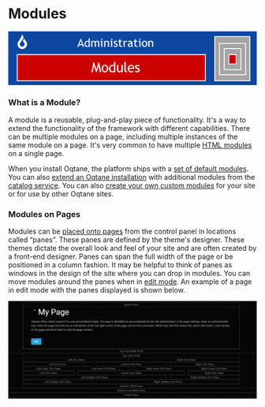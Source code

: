 # Modules

![moduleadminbanner](./assets/module-admin-banner.png)

### What is a Module?
A module is a reusable, plug-and-play piece of functionality. It's a way to extend the functionality of the framework with different capabilities. There can be multiple modules on a page, including multiple instances of the same module on a page. It's very common to have multiple [HTML modules](./htmledit-module.html) on a single page.

When you install Oqtane, the platform ships with a [set of default modules](./default-modules.html). You can also [extend an Oqtane installation](./add-ext-modules.html) with additional modules from the [catalog service](https://www.oqtane.net). You can also [create your own custom modules](./creating-modules.html) for your site or for use by other Oqtane sites. 

### Modules on Pages
Modules can be [placed onto pages](./adding-modules.html) from the control panel in locations called “panes”. These panes are defined by the theme's designer. These themes dictate the overall look and feel of your site and are often created by a front-end designer. Panes can span the full width of the page or be positioned in a column fashion. It may be helpful to think of panes as windows in the design of the site where you can drop in modules. You can move modules around the panes when in [edit mode](../pages/editing-page.html). An example of a page in edit mode with the panes displayed is shown below.

![edit-my-page-plain](./assets/edit-my-page-plain.png)